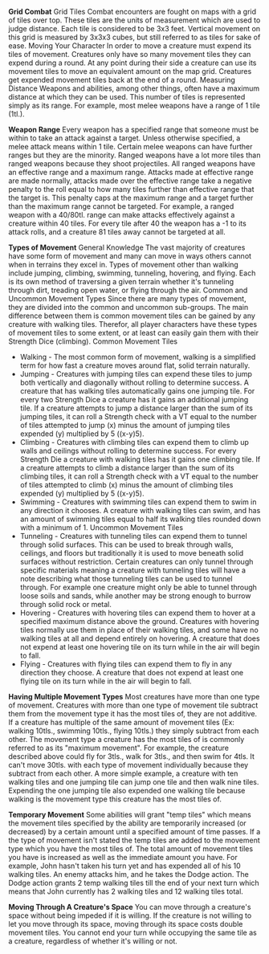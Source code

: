 **Grid Combat**
Grid Tiles
	Combat encounters are fought on maps with a grid of tiles over top. These tiles are the units of measurement which are used to judge distance. Each tile is considered to be 3x3 feet. Vertical movement on this grid is measured by 3x3x3 cubes, but still referred to as tiles for sake of ease.
Moving Your Character
	In order to move a creature must expend its tiles of movement. Creatures only have so many movement tiles they can expend during a round. At any point during their side a creature can use its movement tiles to move an equivalent amount on the map grid. Creatures get expended movement tiles back at the end of a round.
Measuring Distance
	Weapons and abilities, among other things, often have a maximum distance at which they can be used. This number of tiles is represented simply as its range. For example, most melee weapons have a range of 1 tile (1tl.).

**Weapon Range**
	Every weapon has a specified range that someone must be within to take an attack against a target. Unless otherwise specified, a melee attack means within 1 tile. Certain melee weapons can have further ranges but they are the minority. Ranged weapons have a lot more tiles than ranged weapons because they shoot projectiles. All ranged weapons have an effective range and a maximum range. Attacks made at effective range are made normally, attacks made over the effective range take a negative penalty to the roll equal to how many tiles further than effective range that the target is. This penalty caps at the maximum range and a target further than the maximum range cannot be targeted.
	For example, a ranged weapon with a 40/80tl. range can make attacks effectively against a creature within 40 tiles. For every tile after 40 the weapon has a -1 to its attack rolls, and a creature 81 tiles away cannot be targeted at all.

**Types of Movement**
General Knowledge
	The vast majority of creatures have some form of movement and many can move in ways others cannot when in terrains they excel in. Types of movement other than walking include jumping, climbing, swimming, tunneling, hovering, and flying. Each is its own method of traversing a given terrain whether it's tunneling through dirt, treading open water, or flying through the air.
Common and Uncommon Movement Types
	Since there are many types of movement, they are divided into the common and uncommon sub-groups. The main difference between them is common movement tiles can be gained by any creature with walking tiles. Therefor, all player characters have these types of movement tiles to some extent, or at least can easily gain them with their Strength Dice (climbing).
Common Movement Tiles
- Walking - The most common form of movement, walking is a simplified term for how fast a creature moves around flat, solid terrain naturally.
- Jumping - Creatures with jumping tiles can expend these tiles to jump both vertically and diagonally without rolling to determine success. A creature that has walking tiles automatically gains one jumping tile. For every two Strength Dice a creature has it gains an additional jumping tile. If a creature attempts to jump a distance larger than the sum of its jumping tiles, it can roll a Strength check with a VT equal to the number of tiles attempted to jump (x) minus the amount of jumping tiles expended (y) multiplied by 5 ((x-y)5).
- Climbing - Creatures with climbing tiles can expend them to climb up walls and ceilings without rolling to determine success. For every Strength Die a creature with walking tiles has it gains one climbing tile. If a creature attempts to climb a distance larger than the sum of its climbing tiles, it can roll a Strength check with a VT equal to the number of tiles attempted to climb (x) minus the amount of climbing tiles expended (y) multiplied by 5 ((x-y)5).
- Swimming - Creatures with swimming tiles can expend them to swim in any direction it chooses. A creature with walking tiles can swim, and has an amount of swimming tiles equal to half its walking tiles rounded down with a minimum of 1.
Uncommon Movement Tiles
- Tunneling - Creatures with tunneling tiles can expend them to tunnel through solid surfaces. This can be used to break through walls, ceilings, and floors but traditionally it is used to move beneath solid surfaces without restriction. Certain creatures can only tunnel through specific materials meaning a creature with tunneling tiles will have a note describing what those tunneling tiles can be used to tunnel through. For example one creature might only be able to tunnel through loose soils and sands, while another may be strong enough to burrow through solid rock or metal.
- Hovering - Creatures with hovering tiles can expend them to hover at a specified maximum distance above the ground. Creatures with hovering tiles normally use them in place of their walking tiles, and some have no walking tiles at all and depend entirely on hovering. A creature that does not expend at least one hovering tile on its turn while in the air will begin to fall.
- Flying - Creatures with flying tiles can expend them to fly in any direction they choose. A creature that does not expend at least one flying tile on its turn while in the air will begin to fall.

**Having Multiple Movement Types**
	Most creatures have more than one type of movement. Creatures with more than one type of movement tile subtract them from the movement type it has the most tiles of, they are not additive. If a creature has multiple of the same amount of movement tiles (Ex: walking 10tls., swimming 10tls., flying 10tls.) they simply subtract from each other. The movement type a creature has the most tiles of is commonly referred to as its "maximum movement".
	For example, the creature described above could fly for 3tls., walk for 3tls., and then swim for 4tls. It can't move 30tls. with each type of movement individually because they subtract from each other. A more simple example, a creature with ten walking tiles and one jumping tile can jump one tile and then walk nine tiles. Expending the one jumping tile also expended one walking tile because walking is the movement type this creature has the most tiles of.

**Temporary Movement**
	Some abilities will grant "temp tiles" which means the movement tiles specified by the ability are temporarily increased (or decreased) by a certain amount until a specified amount of time passes. If a the type of movement isn't stated the temp tiles are added to the movement type which you have the most tiles of. The total amount of movement tiles you have is increased as well as the immediate amount you have.
	For example, John hasn't taken his turn yet and has expended all of his 10 walking tiles. An enemy attacks him, and he takes the Dodge action. The Dodge action grants 2 temp walking tiles till the end of your next turn which means that John currently has 2 walking tiles and 12 walking tiles total.

**Moving Through A Creature's Space**
	You can move through a creature's space without being impeded if it is willing. If the creature is not willing to let you move through its space, moving through its space costs double movement tiles. You cannot end your turn while occupying the same tile as a creature, regardless of whether it's willing or not.
